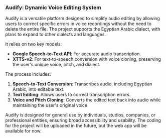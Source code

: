 
### Audify: Dynamic Voice Editing System

Audify is a versatile platform designed to simplify audio editing by allowing users to correct specific errors in voice recordings without the need to delete the entire file. The project supports the Egyptian Arabic dialect, with plans to expand to other dialects and languages.

It relies on two key models:
- **Google Speech-to-Text API**: For accurate audio transcription.
- **XTTS-v2**: For text-to-speech conversion with voice cloning, preserving the user's unique voice, pitch, and dialect.

The process includes:
1. **Speech-to-Text Conversion**: Transcribes audio, including Egyptian Arabic, into editable text.
2. **Text Editing**: Allows users to correct transcription errors.
3. **Voice and Pitch Cloning**: Converts the edited text back into audio while maintaining the user's original voice.

Audify is designed for general use by individuals, studios, companies, or professional entities, ensuring broad accessibility and usability. The coding for the project will be uploaded in the future, but the web app will be available for now.

